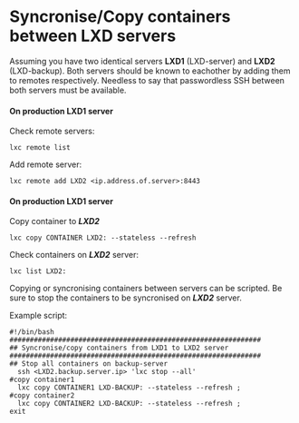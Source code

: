 # Syncronise/Copy containers between LXD servers

Assuming you have two identical servers **LXD1** (LXD-server) and **LXD2** (LXD-backup). Both servers should be known to eachother by adding them to remotes respectively. Needless to say that passwordless SSH between both servers must be available.

#### On production **LXD1** server

Check remote servers:

```
lxc remote list
```

Add remote server:

```
lxc remote add LXD2 <ip.address.of.server>:8443
```

#### On production **LXD1** server

Copy container to ***LXD2***

```
lxc copy CONTAINER LXD2: --stateless --refresh
```

Check containers on ***LXD2*** server:

```
lxc list LXD2:
```

Copying or syncronising containers between servers can be scripted.
Be sure to stop the containers to be syncronised on ***LXD2*** server.

Example script:

```
#!/bin/bash
##############################################################
## Syncronise/copy containers from LXD1 to LXD2 server
##############################################################
## Stop all containers on backup-server
  ssh <LXD2.backup.server.ip> 'lxc stop --all'
#copy container1
  lxc copy CONTAINER1 LXD-BACKUP: --stateless --refresh ;
#copy container2
  lxc copy CONTAINER2 LXD-BACKUP: --stateless --refresh ;
exit
```
